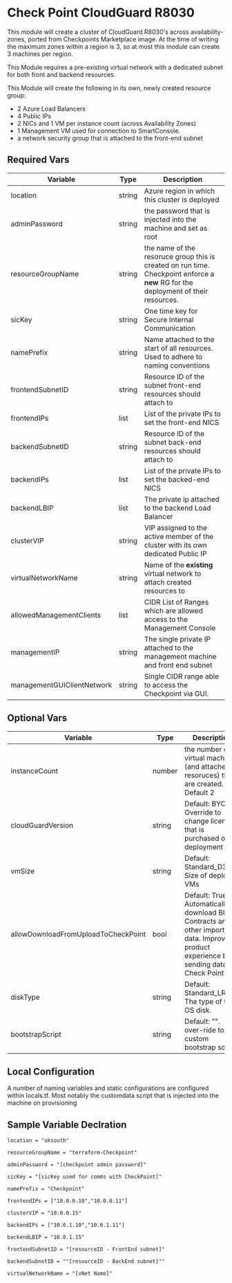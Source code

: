# Check Point CloudGuard R8030

This module will create a cluster of CloudGuard R8030's across availability-zones, ported from Checkpoints Marketplace image. At the time of writing the maximum zones within a region is 3, so at most this module can create 3 machines per region. 

This Module requires a pre-existing virtual network with a dedicated subnet for both front and backend resources. 

This Module will create the following in its own, newly created resource group:
* 2 Azure Load Balancers
* 4 Public IPs 
* 2 NICs and 1 VM per instance count (across Availability Zones) 
* 1 Management VM used for connection to SmartConsole. 
* a network security group that is attached to the front-end subnet




## Required Vars
| Variable | Type | Description|
|----------|------|------------|
| location | string   |Azure region in which this cluster is deployed|
| adminPassword| string|the password that is injected into the machine and set as root|
| resourceGroupName| string|the name of the resoruce group this is created on run time. Checkpoint enforce a **new** RG for the deployment of their resources.|
| sicKey| string|One time key for Secure Internal Communication|
| namePrefix| string|Name attached to the start of all resources. Used to adhere to naming conventions|
| frontendSubnetID| string|Resource ID of the subnet front-end resources should attach to|
| frontendIPs| list |List of the private IPs to set the front-end NICS|
| backendSubnetID| string|Resource ID of the subnet back-end resources should attach to|
| backendIPs| list |List of the private IPs to set the backed-end NICS|
| backendLBIP| list |The private ip attached to the backend Load Balancer|
| clusterVIP| string|VIP assigned to the active member of the cluster with its own dedicated Public IP|
| virtualNetworkName| string|Name of the **existing** virtual network to attach created resources to|
| allowedManagementClients| list| CIDR List of Ranges which are allowed access to the Management Console|
| managementIP| string | The single private IP attached to the management machine and front end subnet|
| managementGUIClientNetwork | string | Single CIDR range able to access the Checkpoint via GUI.|



## Optional Vars
| Variable | Type | Description|
|----------|------|------------|
| instanceCount| number |the number of virtual machines (and attached resoruces) that are created. Default 2|
| cloudGuardVersion| string|Default: BYOL. Override to change licence that is purchased on deployment|
| vmSize| string|Default: Standard_D3_v2. Size of deployed VMs|
| allowDownloadFromUploadToCheckPoint | bool|Default: True. Automatically download Blade Contracts and other important data. Improve product experience by sending data to Check Point|
| diskType | string  |Default: Standard_LRS. The type of the OS disk.|
| bootstrapScript| string  |Default: "". over-ride to set custom bootstrap script.|


## Local Configuration

A number of naming variables and static configurations are configured within locals.tf. Most notably the customdata script that is injected into the machine on provisioning


## Sample Variable Declration

```
location = "uksouth"

resourceGroupName = "terraform-Checkpoint"

adminPassword = "[checkpoint admin password]"

sicKey = "[sicKey used for comms with CheckPoint]"

namePrefix = "Checkpoint"

frontendIPs = ["10.0.0.10","10.0.0.11"]

clusterVIP = "10.0.0.15"

backendIPs = ["10.0.1.10","10.0.1.11"]

backendLBIP = "10.0.1.15"

frontendSubnetID = "[resourceID - FrontEnd subnet]"

backendSubnetID = ""[resourceID - BackEnd subnet]""

virtualNetworkName = "[vNet Name]"
```
